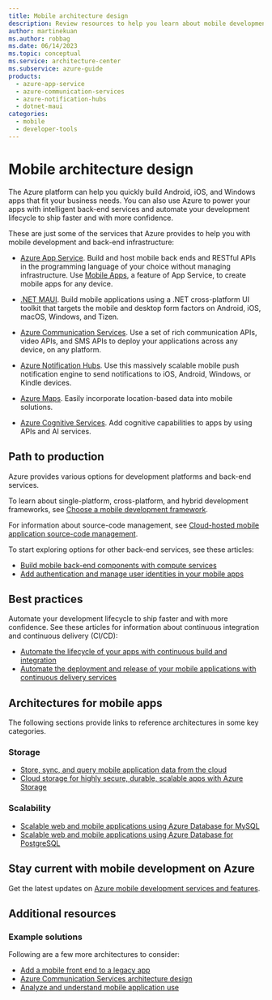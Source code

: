 ```yaml
---
title: Mobile architecture design
description: Review resources to help you learn about mobile development and back-end infrastructure on Azure. Includes solution ideas and reference architectures.
author: martinekuan
ms.author: robbag
ms.date: 06/14/2023
ms.topic: conceptual
ms.service: architecture-center
ms.subservice: azure-guide
products:
  - azure-app-service
  - azure-communication-services
  - azure-notification-hubs
  - dotnet-maui
categories:
  - mobile
  - developer-tools
---
```


# Mobile architecture design

The Azure platform can help you quickly build Android, iOS, and Windows apps that fit your business needs. You can also use Azure to power your apps with intelligent back-end services and automate your development lifecycle to ship faster and with more confidence.

These are just some of the services that Azure provides to help you with mobile development and back-end infrastructure:

- [Azure App Service](https://azure.microsoft.com/services/app-service). Build and host mobile back ends and RESTful APIs in the programming language of your choice without managing infrastructure. Use [Mobile Apps](https://azure.microsoft.com/services/app-service/mobile), a feature of App Service, to create mobile apps for any device.

- [.NET MAUI](/dotnet/maui/). Build mobile applications using a .NET cross-platform UI toolkit that targets the mobile and desktop form factors on Android, iOS, macOS, Windows, and Tizen.

- [Azure Communication Services](https://azure.microsoft.com/services/communication-services). Use a set of rich communication APIs, video APIs, and SMS APIs to deploy your applications across any device, on any platform.

- [Azure Notification Hubs](https://azure.microsoft.com/services/notification-hubs). Use this massively scalable mobile push notification engine to send notifications to iOS, Android, Windows, or Kindle devices.

- [Azure Maps](https://azure.microsoft.com/services/azure-maps). Easily incorporate location-based data into mobile solutions.

- [Azure Cognitive Services](https://azure.microsoft.com/services/cognitive-services). Add cognitive capabilities to apps by using APIs and AI services.

## Path to production

Azure provides various options for development platforms and back-end services.

To learn about single-platform, cross-platform, and hybrid development frameworks, see [Choose a mobile development framework](/azure/developer/mobile-apps/choose-mobile-framework?toc=/azure/architecture/toc.json&bc=/azure/architecture/_bread/toc.json).

For information about source-code management, see [Cloud-hosted mobile application source-code management](/azure/developer/mobile-apps/code-hosting-services?toc=/azure/architecture/toc.json&bc=/azure/architecture/_bread/toc.json).

To start exploring options for other back-end services, see these articles:

- [Build mobile back-end components with compute services](/azure/developer/mobile-apps/serverless-compute?toc=/azure/architecture/toc.json&bc=/azure/architecture/_bread/toc.json) 
- [Add authentication and manage user identities in your mobile apps](/azure/developer/mobile-apps/authentication?toc=/azure/architecture/toc.json&bc=/azure/architecture/_bread/toc.json)

## Best practices

Automate your development lifecycle to ship faster and with more confidence. See these articles for information about continuous integration and continuous delivery (CI/CD):

- [Automate the lifecycle of your apps with continuous build and integration](/azure/developer/mobile-apps/continuous-integration?toc=/azure/architecture/toc.json&bc=/azure/architecture/_bread/toc.json)
- [Automate the deployment and release of your mobile applications with continuous delivery services](/azure/developer/mobile-apps/continuous-delivery?toc=/azure/architecture/toc.json&bc=/azure/architecture/_bread/toc.json)

## Architectures for mobile apps

The following sections provide links to reference architectures in some key categories.

### Storage

- [Store, sync, and query mobile application data from the cloud](/azure/developer/mobile-apps/data-storage?toc=/azure/architecture/toc.json&bc=/azure/architecture/_bread/toc.json)
- [Cloud storage for highly secure, durable, scalable apps with Azure Storage](/azure/developer/mobile-apps/azure-storage?toc=/azure/architecture/toc.json&bc=/azure/architecture/_bread/toc.json)

### Scalability

- [Scalable web and mobile applications using Azure Database for MySQL](../../solution-ideas/articles/scalable-web-and-mobile-applications-using-azure-database-for-mysql.yml)
- [Scalable web and mobile applications using Azure Database for PostgreSQL](../../solution-ideas/articles/scalable-web-and-mobile-applications-using-azure-database-for-postgresql.yml)

## Stay current with mobile development on Azure

Get the latest updates on [Azure mobile development services and features](https://azure.microsoft.com/updates/?category=mobile).

## Additional resources

### Example solutions

Following are a few more architectures to consider:

- [Add a mobile front end to a legacy app](../../solution-ideas/articles/adding-a-modern-web-and-mobile-frontend-to-a-legacy-claims-processing-application.yml)
- [Azure Communication Services architecture design](../../guide/mobile/azure-communication-services-architecture.yml)
- [Analyze and understand mobile application use](/azure/developer/mobile-apps/analytics?toc=/azure/architecture/toc.json&bc=/azure/architecture/_bread/toc.json)
